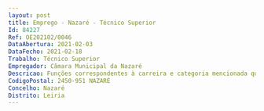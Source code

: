 ```yaml
--- 
layout: post
title: Emprego - Nazaré - Técnico Superior
Id: 84227
Ref: OE202102/0046
DataAbertura: 2021-02-03
DataFecho: 2021-02-18
Trabalho: Técnico Superior
Empregador: Câmara Municipal da Nazaré
Descricao: Funções correspondentes à carreira e categoria mencionada que se encontra descrita nos conteúdos funcionais no anexo da LTFP e a que se refere o n.º 2 do artigo 88.º do mesmo diploma, bem como as constantes nas atribuições competências atividades definidas no Mapa de Pessoal da Câmara Municipal da Nazaré.
CodigoPostal: 2450-951 NAZARÉ
Concelho: Nazaré
Distrito: Leiria
--- 
```


